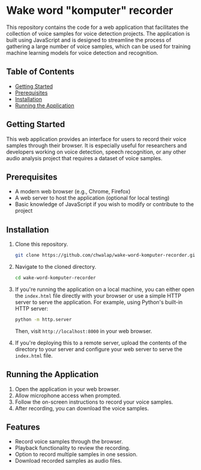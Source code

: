 # Wake word "komputer" recorder

This repository contains the code for a web application that facilitates the collection of voice samples for voice detection projects. The application is built using JavaScript and is designed to streamline the process of gathering a large number of voice samples, which can be used for training machine learning models for voice detection and recognition.

## Table of Contents

- [Getting Started](#getting-started)
- [Prerequisites](#prerequisites)
- [Installation](#installation)
- [Running the Application](#running-the-application)

## Getting Started

This web application provides an interface for users to record their voice samples through their browser. It is especially useful for researchers and developers working on voice detection, speech recognition, or any other audio analysis project that requires a dataset of voice samples.

## Prerequisites

- A modern web browser (e.g., Chrome, Firefox)
- A web server to host the application (optional for local testing)
- Basic knowledge of JavaScript if you wish to modify or contribute to the project

## Installation

1. Clone this repository.

    ```sh
    git clone https://github.com/chwalap/wake-word-komputer-recorder.git
    ```

2. Navigate to the cloned directory.

    ```sh
    cd wake-word-komputer-recorder
    ```

3. If you're running the application on a local machine, you can either open the `index.html` file directly with your browser or use a simple HTTP server to serve the application. For example, using Python's built-in HTTP server:

    ```sh
    python -m http.server
    ```

    Then, visit `http://localhost:8000` in your web browser.

4. If you're deploying this to a remote server, upload the contents of the directory to your server and configure your web server to serve the `index.html` file.

## Running the Application

1. Open the application in your web browser.
2. Allow microphone access when prompted.
3. Follow the on-screen instructions to record your voice samples.
4. After recording, you can download the voice samples.

## Features

- Record voice samples through the browser.
- Playback functionality to review the recording.
- Option to record multiple samples in one session.
- Download recorded samples as audio files.
